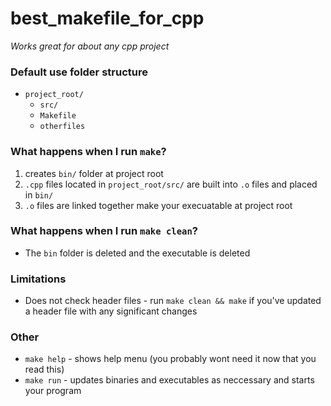 # best_makefile_for_cpp

*Works great for about any cpp project*

### Default use folder structure
  * `project_root/`
    * `src/`
    * `Makefile`
    * `otherfiles`

### What happens when I run `make`?

1. creates `bin/` folder at project root
2. `.cpp` files located in `project_root/src/` are built into `.o` files and placed in `bin/`
3. `.o` files are linked together make your execuatable at project root

### What happens when I run `make clean`?

* The `bin` folder is deleted and the executable is deleted

### Limitations

* Does not check header files - run `make clean && make` if you've updated a header file with any significant changes

### Other

* `make help` - shows help menu (you probably wont need it now that you read this)
* `make run` - updates binaries and executables as neccessary and starts your program
